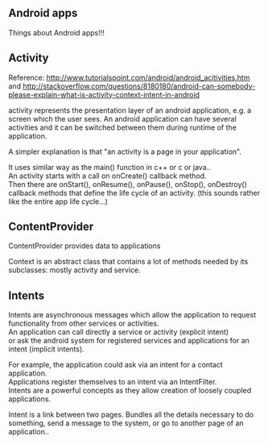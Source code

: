 Android apps
--------------------

Things about Android apps!!!


Activity
----------------------

Reference: http://www.tutorialspoint.com/android/android_acitivities.htm  
and http://stackoverflow.com/questions/8180180/android-can-somebody-please-explain-what-is-activity-context-intent-in-android

activity represents the presentation layer of an android application,
e.g. a screen which the user sees.
An android application can have several activities and it can be switched between them during runtime of the application.

A simpler explanation is that "an activity is a page in your application".

It uses similar way as the main() function in c++ or c or java..  
An activity starts with a call on onCreate() callback method.  
Then there are onStart(), onResume(), onPause(), onStop(), onDestroy() callback methods
that define the life cycle of an activity.
(this sounds rather like the entire app life cycle...)


ContentProvider
-----------------------

ContentProvider provides data to applications

Context is an abstract class that contains a lot of methods needed by its subclasses: mostly activity and service.

Intents
-----------------------

Intents are asynchronous messages which allow the application to request functionality from other services or activities.  
An application can call directly a service or activity (explicit intent)  
or ask the android system for registered services and applications for an intent (implicit intents).

For example, the application could ask via an intent for a contact application.  
Applications register themselves to an intent via an IntentFilter.  
Intents are a powerful concepts as they allow creation of loosely coupled applications.

Intent is a link between two pages.
Bundles all the details necessary to do something, 
send a message to the system,
or go to another page of an application..

